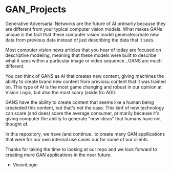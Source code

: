 # GAN_Projects
Generative Adversarial Networks are the future of AI primarily because they are different from your typical computer vision models.
What makes GANs unique is the fact that these computer vision model generate/create new data from previous data instead of just describing the data that it sees.

Most computer vision news articles that you hear of today are focused on descriptive modeling, meaning that these models were built to describe what it sees within a particular image or video sequence...GANS are much different.

You can think of GANS as AI that creates new content, giving machines the ability to create brand new content from previosu content that it was trained on. This type of AI is the most game changing and robust in our opinion at Vision Logic, but also the most scary (aside fro AGI).

GANS have the ability to create content that seems like a human being createded this content, but that's not the case. This kinf of new technology can scare (and does) scare the average consumer, primarily because it's giving computer the ability to generate "new ideas" that humans have not thought of.

In this repository, we have (and continue_ to create many GAN appllications that were for our own internal use cases our for some of our clients. 

Thanks for taking the time to looking at our repo and we look forward to creating more GAN applications in the near future.

- VisionLogic 
